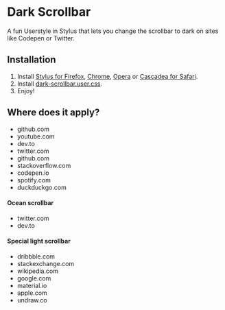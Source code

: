 # Dark Scrollbar
A fun Userstyle in Stylus that lets you change the scrollbar to dark on sites like Codepen or Twitter.

## Installation

1. Install [Stylus for Firefox](https://addons.mozilla.org/en-US/firefox/addon/styl-us/), [Chrome](https://chrome.google.com/webstore/detail/stylus/clngdbkpkpeebahjckkjfobafhncgmne), [Opera](https://addons.opera.com/en-gb/extensions/details/stylus/) or [Cascadea for Safari](https://cascadea.app/).
2. Install [dark-scrollbar.user.css](https://raw.githubusercontent.com/barhatsor/dark-scrollbar/master/dark-scrollbar.user.css).
3. Enjoy!

## Where does it apply?
- github.com
- youtube.com
- dev.to
- twitter.com
- github.com
- stackoverflow.com
- codepen.io
- spotify.com
- duckduckgo.com
#### Ocean scrollbar
- twitter.com
- dev.to
#### Special light scrollbar
- dribbble.com
- stackexchange.com
- wikipedia.com
- google.com
- material.io
- apple.com
- undraw.co
